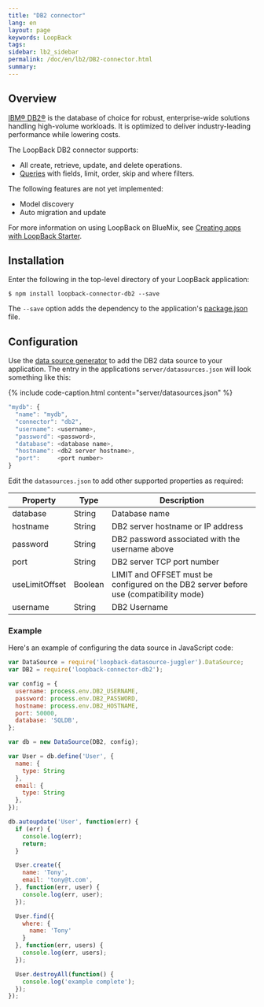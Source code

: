 ```yaml
---
title: "DB2 connector"
lang: en
layout: page
keywords: LoopBack
tags:
sidebar: lb2_sidebar
permalink: /doc/en/lb2/DB2-connector.html
summary:
---
```


## Overview

[IBM® DB2®](http://www-01.ibm.com/software/data/db2/) is the database of choice for robust, enterprise-wide solutions handling high-volume workloads.
It is optimized to deliver industry-leading performance while lowering costs.

The LoopBack DB2 connector supports:

* All create, retrieve, update, and delete operations.
* [Queries](/doc/{{page.lang}}/lb2/Querying-data.html) with fields, limit, order, skip and where filters.

The following features are not yet implemented:

* Model discovery
* Auto migration and update

For more information on using LoopBack on BlueMix, see [Creating apps with LoopBack Starter](https://www.ng.bluemix.net/docs/starters/LoopBack/index.html).

## Installation

Enter the following in the top-level directory of your LoopBack application:

```shell
$ npm install loopback-connector-db2 --save
```

The `--save` option adds the dependency to the application's [package.json](/doc/{{page.lang}}/lb2/package.json.html) file.

## Configuration

Use the [data source generator](https://docs.strongloop.com/display/public/LB/Data-source-generator) to add the DB2 data source to your application.
The entry in the applications `server/datasources.json` will look something like this:

{% include code-caption.html content="server/datasources.json" %}
```javascript
"mydb": {
  "name": "mydb",
  "connector": "db2",
  "username": <username>,
  "password": <password>,
  "database": <database name>,
  "hostname": <db2 server hostname>,
  "port":     <port number>
}
```

Edit the `datasources.json` to add other supported properties as required:

<table>
  <thead>
    <tr>
      <th>Property</th>
      <th>Type</th>
      <th>Description</th>
    </tr>
  </thead>
  <tbody>
    <tr>
      <td>database</td>
      <td>String</td>
      <td>Database name</td>
    </tr>
    <tr>
      <td>hostname</td>
      <td>String</td>
      <td>DB2 server hostname or IP address</td>
    </tr>
    <tr>
      <td>password</td>
      <td>String</td>
      <td>DB2 password associated with the username above</td>
    </tr>
    <tr>
      <td>port</td>
      <td>String</td>
      <td>DB2 server TCP port number</td>
    </tr>
    <tr>
      <td>useLimitOffset</td>
      <td>Boolean</td>
      <td>LIMIT and OFFSET must be configured on the DB2 server before use (compatibility mode)</td>
    </tr>
    <tr>
      <td>username</td>
      <td>String</td>
      <td>DB2 Username</td>
    </tr>
  </tbody>
</table>

### Example

Here's an example of configuring the data source in JavaScript code:

```javascript
var DataSource = require('loopback-datasource-juggler').DataSource;
var DB2 = require('loopback-connector-db2');

var config = {
  username: process.env.DB2_USERNAME,
  password: process.env.DB2_PASSWORD,
  hostname: process.env.DB2_HOSTNAME,
  port: 50000,
  database: 'SQLDB',
};

var db = new DataSource(DB2, config);

var User = db.define('User', {
  name: {
    type: String
  },
  email: {
    type: String
  },
});

db.autoupdate('User', function(err) {
  if (err) {
    console.log(err);
    return;
  }

  User.create({
    name: 'Tony',
    email: 'tony@t.com',
  }, function(err, user) {
    console.log(err, user);
  });

  User.find({
    where: {
      name: 'Tony'
    }
  }, function(err, users) {
    console.log(err, users);
  });

  User.destroyAll(function() {
    console.log('example complete');
  });
});
```